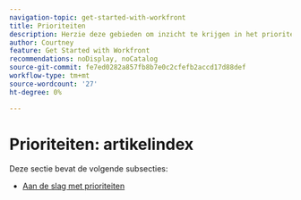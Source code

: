 ```yaml
---
navigation-topic: get-started-with-workfront
title: Prioriteiten
description: Herzie deze gebieden om inzicht te krijgen in het prioriteitsgebied in Adobe Workfront.
author: Courtney
feature: Get Started with Workfront
recommendations: noDisplay, noCatalog
source-git-commit: fe7ed0282a857fb8b7e0c2cfefb2accd17d88def
workflow-type: tm+mt
source-wordcount: '27'
ht-degree: 0%

---
```


# Prioriteiten: artikelindex

Deze sectie bevat de volgende subsecties:

* [Aan de slag met prioriteiten](/help/quicksilver/workfront-basics/priorities/get-started-with-priorities.md)